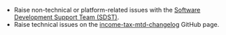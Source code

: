 * Raise non-technical or platform-related issues with the [Software Development Support Team (SDST)](https://developer.service.hmrc.gov.uk/developer/support).
* Raise technical issues on the [income-tax-mtd-changelog](https://github.com/hmrc/income-tax-mtd-changelog/issues) GitHub page.
